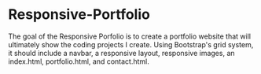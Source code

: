 # Responsive-Portfolio

The goal of the Responsive Porfolio is to create a portfolio website that will ultimately show the coding projects I create. Using Bootstrap's grid system, it should include a navbar, a responsive layout, responsive images, an index.html, portfolio.html, and contact.html.  

